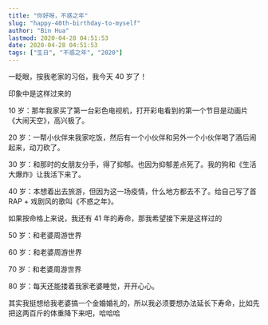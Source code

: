 ```yaml
---
title: "你好呀，不惑之年"
slug: "happy-40th-birthday-to-myself"
author: "Bin Hua"
lastmod: 2020-04-28 04:51:53
date: 2020-04-28 04:51:53
tags: ["生日", "不惑之年", "2020"]
---
```


一眨眼，按我老家的习俗，我今天 40 岁了！

印象中是这样过来的

10 岁：那年我家买了第一台彩色电视机，打开彩电看到的第一个节目是动画片《大闹天空》，高兴极了。

20 岁：一帮小伙伴来我家吃饭，然后有一个小伙伴和另外一个小伙伴喝了酒后闹起来，动刀砍了。

30 岁：和那时的女朋友分手，得了抑郁。也因为抑郁差点死了。我的狗和《生活大爆炸》让我活下来了。

40 岁：本想着出去旅游，但因为这一场疫情，什么地方都去不了。给自己写了首 RAP + 戏剧风的歌叫《不惑之年》。

如果按命格上来说，我还有 41 年的寿命，那我希望接下来是这样过的

50 岁：和老婆周游世界

60 岁：和老婆周游世界

70 岁：和老婆周游世界

80 岁：每天还能搂着我家老婆睡觉，开开心心。

其实我挺想给我老婆搞一个金婚婚礼的，所以我必须要想办法延长下寿命，比如先把这两百斤的体重降下来吧，哈哈哈
